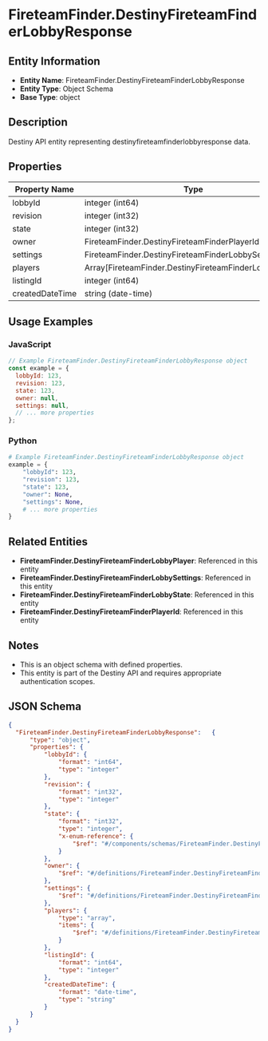 # FireteamFinder.DestinyFireteamFinderLobbyResponse

## Entity Information
- **Entity Name**: FireteamFinder.DestinyFireteamFinderLobbyResponse
- **Entity Type**: Object Schema
- **Base Type**: object

## Description
Destiny API entity representing destinyfireteamfinderlobbyresponse data.

## Properties

| Property Name | Type | Description | Required |
|---------------|------|-------------|----------|
| lobbyId | integer (int64) |  | No |
| revision | integer (int32) |  | No |
| state | integer (int32) |  | No |
| owner | FireteamFinder.DestinyFireteamFinderPlayerId |  | No |
| settings | FireteamFinder.DestinyFireteamFinderLobbySettings |  | No |
| players | Array[FireteamFinder.DestinyFireteamFinderLobbyPlayer] |  | No |
| listingId | integer (int64) |  | No |
| createdDateTime | string (date-time) |  | No |

## Usage Examples

### JavaScript
```javascript
// Example FireteamFinder.DestinyFireteamFinderLobbyResponse object
const example = {
  lobbyId: 123,
  revision: 123,
  state: 123,
  owner: null,
  settings: null,
  // ... more properties
};
```

### Python
```python
# Example FireteamFinder.DestinyFireteamFinderLobbyResponse object
example = {
    "lobbyId": 123,
    "revision": 123,
    "state": 123,
    "owner": None,
    "settings": None,
    # ... more properties
}
```

## Related Entities
- **FireteamFinder.DestinyFireteamFinderLobbyPlayer**: Referenced in this entity
- **FireteamFinder.DestinyFireteamFinderLobbySettings**: Referenced in this entity
- **FireteamFinder.DestinyFireteamFinderLobbyState**: Referenced in this entity
- **FireteamFinder.DestinyFireteamFinderPlayerId**: Referenced in this entity

## Notes
- This is an object schema with defined properties.
- This entity is part of the Destiny API and requires appropriate authentication scopes.

## JSON Schema
```json
{
  "FireteamFinder.DestinyFireteamFinderLobbyResponse":   {
      "type": "object",
      "properties": {
          "lobbyId": {
              "format": "int64",
              "type": "integer"
          },
          "revision": {
              "format": "int32",
              "type": "integer"
          },
          "state": {
              "format": "int32",
              "type": "integer",
              "x-enum-reference": {
                  "$ref": "#/components/schemas/FireteamFinder.DestinyFireteamFinderLobbyState"
              }
          },
          "owner": {
              "$ref": "#/definitions/FireteamFinder.DestinyFireteamFinderPlayerId"
          },
          "settings": {
              "$ref": "#/definitions/FireteamFinder.DestinyFireteamFinderLobbySettings"
          },
          "players": {
              "type": "array",
              "items": {
                  "$ref": "#/definitions/FireteamFinder.DestinyFireteamFinderLobbyPlayer"
              }
          },
          "listingId": {
              "format": "int64",
              "type": "integer"
          },
          "createdDateTime": {
              "format": "date-time",
              "type": "string"
          }
      }
  }
}
```
